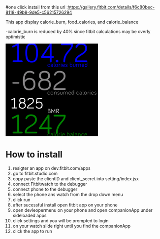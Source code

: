 #one click install from this url :https://gallery.fitbit.com/details/f6c80bec-8118-49b8-9de5-c56215726294

This app display calorie_burn, food_calories, and calorie_balance

-calorie_burn is reduced by 40% since fitbit calculations may be overly optimistic


![Alt text](screenshot.png)

# How to install
1. resigter an app on dev.fitbit.com/apps
3. go to fitbit.studio.com
3. copy paste the clientID and client_secret into setting/index.jsx
4. connect Fitbitwatch to the debugger 
5. connect phone to the debugger
6. select the phone ans watch from the drop down menu 
7. click run
8. after sucessful install open fitbit app on your phone
9. open devleopermenu on your phone and open companionApp under sideloaded apps
10. click settings and you will be prompted to login
11. on your watch slide right until you find the companionApp
12. click the app to run